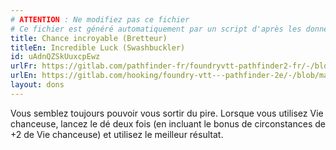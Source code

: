 ```yaml
---
# ATTENTION : Ne modifiez pas ce fichier
# Ce fichier est généré automatiquement par un script d'après les données du module Foundry VTT officiel et de sa traduction
title: Chance incroyable (Bretteur)
titleEn: Incredible Luck (Swashbuckler)
id: uAdnQZSkUuxcpEwz
urlFr: https://gitlab.com/pathfinder-fr/foundryvtt-pathfinder2-fr/-/blob/master/data/feats/uAdnQZSkUuxcpEwz.htm
urlEn: https://gitlab.com/hooking/foundry-vtt---pathfinder-2e/-/blob/master/packs/data/feats.db/incredible-luck-swashbuckler.json
layout: dons
---
```

Vous semblez toujours pouvoir vous sortir du pire. Lorsque vous utilisez Vie chanceuse, lancez le dé deux fois (en incluant le bonus de circonstances de +2 de Vie chanceuse) et utilisez le meilleur résultat.
